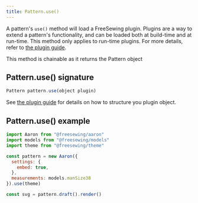 ```yaml
---
title: Pattern.use()
---
```


A pattern's `use()` method will load a FreeSewing plugin.
Plugins are a way to extend a pattern's functionality, and can be
loaded both at build-time and at run-time. This method only applies
to run-time plugins. For more details, refer to [the plugin guide](/guides/plugins/).

<Note>This method is chainable as it returns the Pattern object</Note>

## Pattern.use() signature

```js
Pattern pattern.use(object plugin)
``` 

See [the plugin guide](/guides/plugins/) for details on how to structure
you plugin object.

## Pattern.use() example

```js
import Aaron from "@freesewing/aaron"
import models from "@freesewing/models"
import theme from "@freesewing/theme"

const pattern = new Aaron({
  settings: {
    embed: true,
  },
  measurements: models.manSize38
}).use(theme)

const svg = pattern.draft().render()
``` 
